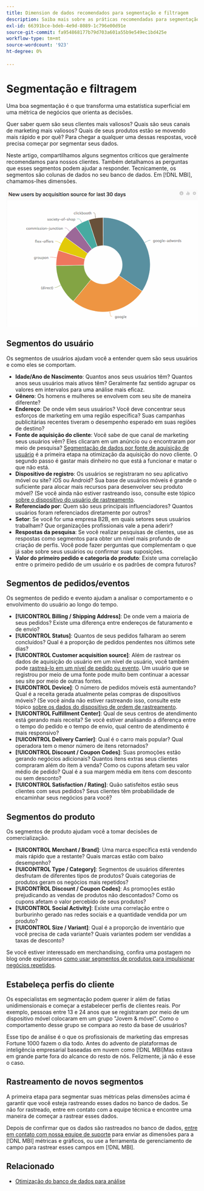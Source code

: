```yaml
---
title: Dimension de dados recomendados para segmentação e filtragem
description: Saiba mais sobre as práticas recomendadas para segmentação e filtragem.
exl-id: 66391bce-bdeb-4e9d-8089-1c796e00d91e
source-git-commit: fa954868177b79d703a601a55b9e549ec1bd425e
workflow-type: tm+mt
source-wordcount: '923'
ht-degree: 0%

---
```


# Segmentação e filtragem

Uma boa segmentação é o que transforma uma estatística superficial em uma métrica de negócios que orienta as decisões.

Quer saber quem são seus clientes mais valiosos? Quais são seus canais de marketing mais valiosos? Quais de seus produtos estão se movendo mais rápido e por quê? Para chegar a qualquer uma dessas respostas, você precisa começar por segmentar seus dados.

Neste artigo, compartilhamos alguns segmentos críticos que geralmente recomendamos para nossos clientes. Também detalhamos as perguntas que esses segmentos podem ajudar a responder. Tecnicamente, os segmentos são colunas de dados no seu banco de dados. Em [!DNL MBI], chamamos-lhes dimensões.

![](../../mbi/assets/mbi-critical-segments.png)


## Segmentos do usuário

Os segmentos de usuários ajudam você a entender quem são seus usuários e como eles se comportam.

* **Idade/Ano de Nascimento**: Quantos anos seus usuários têm? Quantos anos seus usuários mais ativos têm? Geralmente faz sentido agrupar os valores em intervalos para uma análise mais eficaz.
* **Gênero**: Os homens e mulheres se envolvem com seu site de maneira diferente?
* **Endereço**: De onde vêm seus usuários? Você deve concentrar seus esforços de marketing em uma região específica? Suas campanhas publicitárias recentes tiveram o desempenho esperado em suas regiões de destino?
* **Fonte de aquisição do cliente**\: Você sabe de que canal de marketing seus usuários vêm? Eles clicaram em um anúncio ou o encontraram por meio de pesquisa? [Segmentação de dados por fonte de aquisição de usuário](../data-analyst/analysis/google-track-user-acq.md) é a primeira etapa na otimização da aquisição do novo cliente. O segundo passo é gastar mais dinheiro no que está a funcionar e matar o que não está.
* **Dispositivo de registro**: Os usuários se registraram no seu aplicativo móvel ou site? iOS ou Android? Sua base de usuários móveis é grande o suficiente para alocar mais recursos para desenvolver seu produto móvel? (Se você ainda não estiver rastreando isso, consulte este tópico [sobre o dispositivo do usuário de rastreamento](../data-analyst/analysis/track-usr-dev-browser.md).
* **Referenciado por**: Quem são seus principais influenciadores? Quantos usuários foram referenciados diretamente por outros?
* **Setor**: Se você for uma empresa B2B, em quais setores seus usuários trabalham? Que organizações profissionais vale a pena aderir?
* **Respostas da pesquisa**: Se você realizar pesquisas de clientes, use as respostas como segmentos para obter um nível mais profundo de criação de perfis. Você pode fazer perguntas que complementam o que já sabe sobre seus usuários ou confirmar suas suposições.
* **Valor do primeiro pedido e categoria do produto**: Existe uma correlação entre o primeiro pedido de um usuário e os padrões de compra futuros?

## Segmentos de pedidos/eventos

Os segmentos de pedido e evento ajudam a analisar o comportamento e o envolvimento do usuário ao longo do tempo.

* **[!UICONTROL Billing / Shipping Address]**: De onde vem a maioria de seus pedidos? Existe uma diferença entre endereços de faturamento e de envio?
* **[!UICONTROL Status]**: Quantos de seus pedidos falharam ao serem concluídos? Qual é a proporção de pedidos pendentes nos últimos sete dias?
* **[!UICONTROL Customer acquisition source]**: Além de rastrear os dados de aquisição do usuário em um nível de usuário, você também pode [rastreá-lo em um nível de pedido ou evento](../data-analyst/analysis/google-track-user-acq.md). Um usuário que se registrou por meio de uma fonte pode muito bem continuar a acessar seu site por meio de outras fontes.
* **[!UICONTROL Device]**: O número de pedidos móveis está aumentando? Qual é a receita gerada atualmente pelas compras de dispositivos móveis? (Se você ainda não estiver rastreando isso, consulte este tópico [sobre os dados do dispositivo de ordem de rastreamento](../data-analyst/analysis/track-usr-dev-browser.md).
* **[!UICONTROL Fulfillment Center]**: Qual de seus centros de atendimento está gerando mais receita? Se você estiver analisando a diferença entre o tempo do pedido e o tempo de envio, qual centro de atendimento é mais responsivo?
* **[!UICONTROL Delivery Carrier]**: Qual é o carro mais popular? Qual operadora tem o menor número de itens retornados?
* **[!UICONTROL Discount / Coupon Codes]**: Suas promoções estão gerando negócios adicionais? Quantos itens extras seus clientes compraram além do item à venda? Como os cupons afetam seu valor médio de pedido? Qual é a sua margem média em itens com desconto ou sem desconto?
* **[!UICONTROL Satisfaction / Rating]**: Quão satisfeitos estão seus clientes com seus pedidos? Seus clientes têm probabilidade de encaminhar seus negócios para você?

## Segmentos do produto

Os segmentos de produto ajudam você a tomar decisões de comercialização.

* **[!UICONTROL Merchant / Brand]**: Uma marca específica está vendendo mais rápido que a restante? Quais marcas estão com baixo desempenho?
* **[!UICONTROL Type / Category]**: Segmentos de usuários diferentes desfrutam de diferentes tipos de produtos? Quais categorias de produtos geram os negócios mais repetidos?
* **[!UICONTROL Discount / Coupon Codes]**: As promoções estão prejudicando as vendas de produtos não descontados? Como os cupons afetam o valor percebido de seus produtos?
* **[!UICONTROL Social Activity]**: Existe uma correlação entre o burburinho gerado nas redes sociais e a quantidade vendida por um produto?
* **[!UICONTROL Size / Variant]**: Qual é a proporção de inventário que você precisa de cada variante? Quais variantes podem ser vendidas a taxas de desconto?

Se você estiver interessado em merchandising, confira uma postagem no blog onde exploramos [como usar segmentos de produtos para impulsionar negócios repetidos](../data-analyst/analysis/most-value-source-channel.md).

## Estabeleça perfis do cliente

Os especialistas em segmentação podem querer ir além de fatias unidimensionais e começar a estabelecer perfis de clientes reais. Por exemplo, pessoas entre 13 e 24 anos que se registraram por meio de um dispositivo móvel colocaram em um grupo &quot;Jovem &amp; móvel&quot;. Como o comportamento desse grupo se compara ao resto da base de usuários?

Esse tipo de análise é o que os profissionais de marketing das empresas Fortune 1000 fazem o dia todo. Antes do advento de plataformas de inteligência empresarial baseadas em nuvem como [!DNL MBI]Mas estava em grande parte fora do alcance do resto de nós. Felizmente, já não é esse o caso.

## Rastreamento de novos segmentos

A primeira etapa para segmentar suas métricas pelas dimensões acima é garantir que você esteja rastreando esses dados no banco de dados. Se não for rastreado, entre em contato com a equipe técnica e encontre uma maneira de começar a rastrear esses dados.

Depois de confirmar que os dados são rastreados no banco de dados, [entre em contato com nossa equipe de suporte](https://experienceleague.adobe.com/docs/commerce-knowledge-base/kb/troubleshooting/miscellaneous/mbi-service-policies.html?lang=en) para enviar as dimensões para a [!DNL MBI] métricas e gráficos, ou use a ferramenta de gerenciamento de campo para rastrear esses campos em [!DNL MBI].

## Relacionado

* [Otimização do banco de dados para análise](../best-practices/opt-db-analysis.md)
